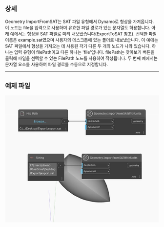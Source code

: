 ## 상세
Geometry ImportFromSAT는 SAT 파일 유형에서 Dynamo로 형상을 가져옵니다. 이 노드는 file을 입력으로 사용하며 유효한 파일 경로가 있는 문자열도 허용합니다. 아래 예에서는 형상을 SAT 파일로 미리 내보냈습니다(ExportToSAT 참조). 선택한 파일 이름은 example.sat였으며 사용자의 데스크톱에 있는 폴더로 내보냈습니다. 이 예에는 SAT 파일에서 형상을 가져오는 데 사용된 각기 다른 두 개의 노드가 나와 있습니다. 하나는 입력 유형이 filePath이고 다른 하나는 'file'입니다. filePath는 찾아보기 버튼을 클릭해 파일을 선택할 수 있는 FilePath 노드를 사용하여 작성됩니다. 두 번째 예에서는 문자열 요소를 사용하여 파일 경로를 수동으로 지정합니다.
___
## 예제 파일

![ImportFromSAT (file)](./Autodesk.DesignScript.Geometry.Geometry.ImportFromSAT(file)_img.jpg)

